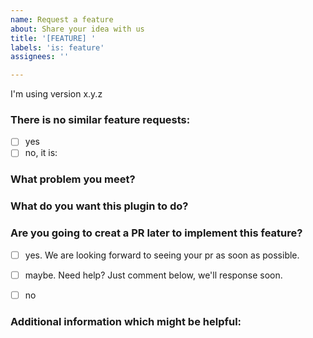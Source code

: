 ```yaml
---
name: Request a feature
about: Share your idea with us
title: '[FEATURE] '
labels: 'is: feature'
assignees: ''

---
```


I'm using version x.y.z

### There is no similar feature requests:

+ [ ] yes
+ [ ] no, it is: 

### What problem you meet?



### What do you want this plugin to do?



### Are you going to creat a PR later to implement this feature?

+ [ ] yes. We are looking forward to seeing your pr as soon as possible.
+ [ ] maybe. Need help? Just comment below, we'll response soon.
+ [ ] no
   

### Additional information which might be helpful:

